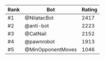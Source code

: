 Rank|Bot|Rating
---|---|---
#1|@NilatacBot|2417
#2|@anti-bot|2223
#3|@CatNail|2152
#4|@pawnrobot|1913
#5|@MinOpponentMoves|1046
